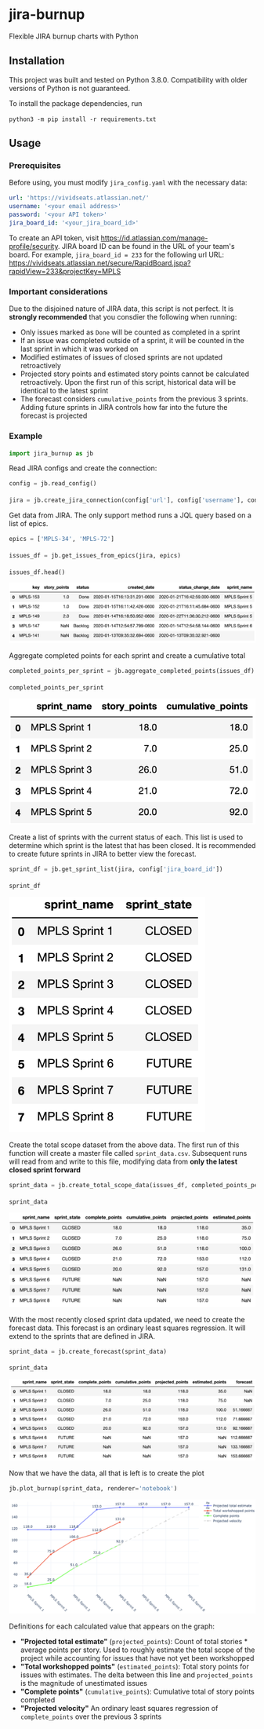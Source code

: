 # jira-burnup

Flexible JIRA burnup charts with Python

## Installation

This project was built and tested on Python 3.8.0. Compatibility with older versions of Python is not guaranteed.

To install the package dependencies, run

```python3 -m pip install -r requirements.txt```

## Usage

### Prerequisites

Before using, you must modify `jira_config.yaml` with the necessary data:

```yaml
url: 'https://vividseats.atlassian.net/'
username: '<your email address>'
password: '<your API token>'
jira_board_id: '<your_jira_board_id>'
```

To create an API token, visit https://id.atlassian.com/manage-profile/security. JIRA board ID can be found in the URL of your team's board. For example, `jira_board_id = 233` for the following url URL: https://vividseats.atlassian.net/secure/RapidBoard.jspa?rapidView=233&projectKey=MPLS

### Important considerations

Due to the disjoined nature of JIRA data, this script is not perfect. It is **strongly recommended** that you consdier the following when running:

* Only issues marked as `Done` will be counted as completed in a sprint
* If an issue was completed outside of a sprint, it will be counted in the last sprint in which it was worked on
* Modified estimates of issues of closed sprints are not updated retroactively
* Projected story points and estimated story points cannot be calculated retroactively. Upon the first run of this script, historical data will be identical to the latest sprint
* The forecast considers `cumulative_points` from the previous 3 sprints. Adding future sprints in JIRA controls how far into the future the forecast is projected

### Example


```python
import jira_burnup as jb
```

Read JIRA configs and create the connection:


```python
config = jb.read_config()

jira = jb.create_jira_connection(config['url'], config['username'], config['password'])
```

Get data from JIRA. The only support method runs a JQL query based on a list of epics.


```python
epics = ['MPLS-34', 'MPLS-72']

issues_df = jb.get_issues_from_epics(jira, epics)

issues_df.head()
```

![issues_df](https://raw.githubusercontent.com/dantrimarco/jira-burnup/master/images/issues_df.png)

Aggregate completed points for each sprint and create a cumulative total


```python
completed_points_per_sprint = jb.aggregate_completed_points(issues_df)

completed_points_per_sprint
```

![completed_points_per_sprint](https://raw.githubusercontent.com/dantrimarco/jira-burnup/master/images/completed_points_per_sprint.png)



Create a list of sprints with the current status of each. This list is used to determine which sprint is the latest that has been closed. It is recommended to create future sprints in JIRA to better view the forecast.


```python
sprint_df = jb.get_sprint_list(jira, config['jira_board_id'])

sprint_df
```

![sprint_df](https://raw.githubusercontent.com/dantrimarco/jira-burnup/master/images/sprint_df.png)



Create the total scope dataset from the above data. The first run of this function will create a master file called `sprint_data.csv`. Subsequent runs will read from and write to this file, modifying data from **only the latest closed sprint forward**


```python
sprint_data = jb.create_total_scope_data(issues_df, completed_points_per_sprint, sprint_df, export=False)

sprint_data
```

![sprint_data](https://raw.githubusercontent.com/dantrimarco/jira-burnup/master/images/sprint_data.png)


With the most recently closed sprint data updated, we need to create the forecast data. This forecast is an ordinary least squares regression. It will extend to the sprints that are defined in JIRA.


```python
sprint_data = jb.create_forecast(sprint_data)

sprint_data
```

![sprint_data_with_forecast](https://raw.githubusercontent.com/dantrimarco/jira-burnup/master/images/sprint_data_with_forecast.png)



Now that we have the data, all that is left is to create the plot


```python
jb.plot_burnup(sprint_data, renderer='notebook')
```

![forecast_plot](https://raw.githubusercontent.com/dantrimarco/jira-burnup/master/images/forecast_plot.png)

Definitions for each calculated value that appears on the graph:
* **"Projected total estimate"** (`projected_points`): Count of total stories * average points per story. Used to roughly estimate the total scope of the project while accounting for issues that have not yet been workshopped
* **"Total workshopped points"** (`estimated_points`): Total story points for issues with estimates. The delta between this line and `projected_points` is the magnitude of unestimated issues
* **"Complete points"** (`cumulative_points`): Cumulative total of story points completed
* **"Projected velocity"** An ordinary least squares regression of `complete_points` over the previous 3 sprints


```python

```
